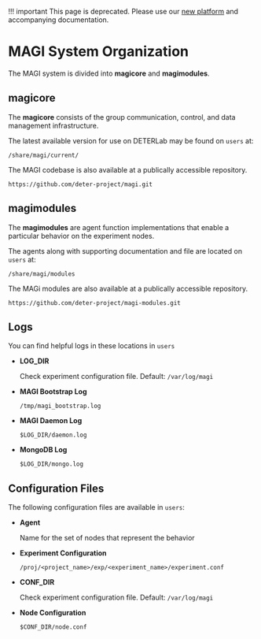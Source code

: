
!!! important
    This page is deprecated. Please use our <a href="https://launch.mod.deterlab.net/">new platform</a> and accompanying documentation.

# MAGI System Organization

The MAGI system is divided into **magicore** and **magimodules**.

## magicore

The **magicore** consists of the group communication, control, and data management infrastructure.

The latest available version for use on DETERLab may be found on `users` at:

~~~~
/share/magi/current/
~~~~

The MAGI codebase is also available at a publically accessible repository.
~~~~
https://github.com/deter-project/magi.git
~~~~

## magimodules
The **magimodules** are agent function implementations that enable a particular behavior on the experiment nodes.

The agents along with supporting documentation and file are located on `users` at:

~~~~
/share/magi/modules
~~~~

The MAGi modules are also available at a publically accessible repository.
~~~~
https://github.com/deter-project/magi-modules.git
~~~~

## Logs
You can find helpful logs in these locations in `users`

* **LOG_DIR**

    Check experiment configuration file. Default: `/var/log/magi`

* **MAGI Bootstrap Log**

    `/tmp/magi_bootstrap.log`

* **MAGI Daemon Log** 

    `$LOG_DIR/daemon.log`

* **MongoDB Log** 

    `$LOG_DIR/mongo.log`

## Configuration Files
The following configuration files are available in `users`:

*  **Agent**

    Name for the set of nodes that represent the behavior

* **Experiment Configuration**

    `/proj/<project_name>/exp/<experiment_name>/experiment.conf`

* **CONF_DIR**

    Check experiment configuration file. Default: `/var/log/magi`

* **Node Configuration**

    `$CONF_DIR/node.conf`


